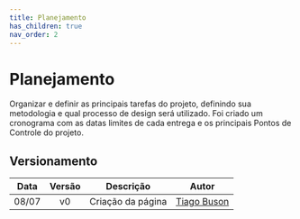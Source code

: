 ```yaml
---
title: Planejamento
has_children: true
nav_order: 2
---
```


# Planejamento

Organizar e definir as principais tarefas do projeto, definindo sua metodologia e qual processo de design será utilizado. Foi criado um cronograma com as datas limites de cada entrega e os principais Pontos de Controle do projeto.

## Versionamento

| Data  | Versão |     Descrição     |    Autor    |
|:-----:|:------:|:-----------------:|:-----------:|
| 08/07 |   v0   | Criação da página | [Tiago Buson](https://github.com/TiagoBuson) |
